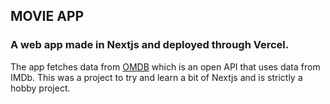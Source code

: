 ## MOVIE APP
### A web app made in Nextjs and deployed through Vercel.
The app fetches data from [OMDB](https://www.omdbapi.com/) which is an open API that uses data from IMDb.
This was a project to try and learn a bit of Nextjs and is strictly a hobby project.
